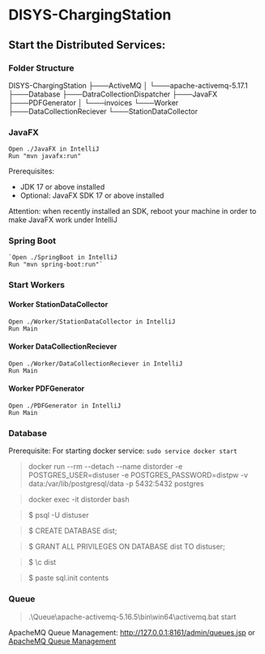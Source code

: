 # DISYS-ChargingStation

## Start the Distributed Services:
### Folder Structure
DISYS-ChargingStation
├───ActiveMQ
│   └───apache-activemq-5.17.1
├───Database
├───DatraCollectionDispatcher
├───JavaFX
├───PDFGenerator
│   └───invoices
└───Worker
    ├───DataCollectionReciever
    └───StationDataCollector


### JavaFX
    Open ./JavaFX in IntelliJ
    Run "mvn javafx:run"

Prerequisites:
- JDK 17 or above installed  
- Optional: JavaFX SDK 17 or above installed

Attention: when recently installed an SDK, reboot your machine in order to make JavaFX work under IntelliJ


### Spring Boot

    `Open ./SpringBoot in IntelliJ
    Run "mvn spring-boot:run"`


### Start Workers
#### Worker StationDataCollector

    Open ./Worker/StationDataCollector in IntelliJ
    Run Main

#### Worker DataCollectionReciever

    Open ./Worker/DataCollectionReciever in IntelliJ
    Run Main

#### Worker PDFGenerator

    Open ./PDFGenerator in IntelliJ
    Run Main

### Database

Prerequisite: For starting docker service: ```sudo service docker start```
> docker run --rm --detach --name distorder -e POSTGRES_USER=distuser -e POSTGRES_PASSWORD=distpw -v data:/var/lib/postgresql/data -p 5432:5432 postgres

> docker exec -it distorder bash

>$ psql -U distuser

>$ CREATE DATABASE dist;

>$ GRANT ALL PRIVILEGES ON DATABASE dist TO distuser;

>$ \c dist

>$ paste sql.init contents
    

### Queue

> .\Queue\apache-activemq-5.16.5\bin\win64\activemq.bat start

ApacheMQ Queue Management: http://127.0.0.1:8161/admin/queues.jsp or [ApacheMQ Queue Management](http://127.0.0.1:8161/admin/queues.jsp)

